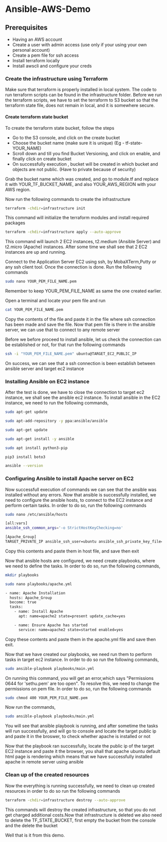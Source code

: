 # Ansible-AWS-Demo

## Prerequisites 
- Having an AWS account
- Create a user with admin access (use only if your using your own personal account)
- Create a pem file for ssh access
- Install terraform locally 
- Install awscli and configure your creds


### Create the infrastructure using Terraform
Make sure that terraform is properly installed in local system. The code to run terraform scripts can be found in the infrastructure folder. Before we run the terraform scripts, we have to set the terraform to S3 bucket so that the terraform state file, does not remain in local, and it is somewhere secure.

#### Create terraform state bucket
To create the terraform state bucket, follow the steps
-  Go to the S3 console, and click on the create bucket
-  Choose the bucket name (make sure it is unique) (Eg - tf-state-YOUR_NAME)
- Scroll down and till you find Bucket Versioning, and click on enable, and finally click on create bucket
- On successfully execution , bucket will be created in which bucket and objects are not public. (Have to private because of security)

Grab the bucket name which was created, and go to module.tf and replace it with YOUR_TF_BUCKET_NAME, and also YOUR_AWS_REGION with your AWS region.

Now run the following commands to create the infrastructure

```bash
terraform -chdir=infrastructure init
```
This command will initialize the terraform modules and install required packages

```bash
terraform -chdir=infrastructure apply --auto-approve
```
This command will launch 2 EC2 instances, t2.medium (Ansible Server) and t2.micro (Apache) instances. After some time we shall see that 2 EC2 instances are up and running.

Connect to the Application Server EC2 using ssh, by MobaXTerm,Putty or any ssh client tool. Once the connection is done. Run the following commands

```bash
sudo nano YOUR_PEM_FILE_NAME.pem
```
Remember to keep YOUR_PEM_FILE_NAME as same the one created earlier.

Open a terminal and locate your pem file and run

```bash
cat YOUR_PEM_FILE_NAME.pem
```
Copy the contents of the file and paste it in the file where ssh connection has been made and save the file. Now that pem file is there in the ansible server, we can use that to connect to any remote server

Before we before proceed to install ansible, let us check the connection can be established or not, for that run the following commands

```bash
ssh -i "YOUR_PEM_FILE_NAME.pem" ubuntu@TARGET_EC2_PUBLIC_IP
```
On success, we can see that a ssh connection is been establish between ansible server and target ec2 instance

### Installing Ansible on EC2 instance 
After the test is done, we have to close the connection to target ec2 instance, we shall see the ansible ec2 instance. To install ansible in the EC2 instance, we need to run the following commands,

```bash
sudo apt-get update
```

```bash
sudo apt-add-repository -y ppa:ansible/ansible
```

```bash
sudo apt-get update
```

```bash
sudo apt-get install -y ansible
```

```bash
sudo apt install python3-pip
```

```bash
pip3 install boto3
```

```bash
ansible --version
```

### Configuring Ansible to install Apache server on EC2

Now successfull execution of commands we can see that the ansible was installed without any errors. Now that ansible is successfully installed, we need to configure the ansible hosts, to connect to the EC2 instance and perform certain tasks. In order to do so, run the following commands

```bash
sudo nano /etc/ansible/hosts
```

```bash
[all:vars]
ansible_ssh_common_args='-o StrictHostKeyChecking=no'

[Apache_Group]  
TARGET_PRIVATE_IP ansible_ssh_user=ubuntu ansible_ssh_private_key_file=YOUR_PEM_FILE_NAME.pem ansible_python_interpreter=/usr/bin/python3
```
Copy this contents and paste them in host file, and save then exit

Now that ansible hosts are configured, we need create playbooks, where we need to define the tasks. In order to do so, run the following commands,

```bash
mkdir playbooks
```

```bash 
sudo nano playbooks/apache.yml
```

```bash
- name: Apache Installation
  hosts: Apache_Group
  become: true
  tasks:
    - name: Install Apache
      apt: name=apache2 state=present update_cache=yes

    - name: Ensure Apache has started
      service: name=apache2 state=started enabled=yes
```
Copy these contents and paste them in the apache.yml file and save then exit.

Now that we have created our playbooks, we need run them to perform tasks in target ec2 instance. In order to do so run the following commands,

```bash
sudo ansible-playbook playbooks/main.yml
```

On running this command, you will get an error,which says "Permissions 0644 for 'sethu.pem' are too open". To resolve this, we need to change the permissions on pem file. In order to do so, run the following commands

```bash
sudo chmod 400 YOUR_PEM_FILE_NAME.pem
```
Now run the commands,

```bash
sudo ansible-playbook playbooks/main.yml
```
You will see that ansible playbook is running, and after sometime the tasks will run successfully, and will go to console and locate the target public ip and paste it in the broswer, to check whether apache is installed or not

Now that the playbook ran successfully, locate the public ip of the target EC2 instance and paste it the browser, you shall that apache ubuntu default html page is rendering which means that we have successfully installed apache in remote server using ansible

### Clean up of the created resources
Now the everything is running successfully, we need to clean up created resources in order to do so run the following commands

```bash
terraform -chdir=infrastructure destroy --auto-approve
```
This commands will destroy the created infrastructure, so that you do not get charged additional costs.Now that infrastructure is deleted we also need to delete the TF_STATE_BUCKET, first empty the bucket from the console and the delete the bucket

Well that is it from this demo.

